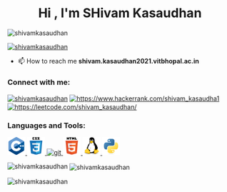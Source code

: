 <h1 align="center">Hi , I'm SHivam Kasaudhan</h1>
<p align="left"> <img src="https://komarev.com/ghpvc/?username=shivamkasaudhan&label=Profile%20views&color=0e75b6&style=flat" alt="shivamkasaudhan" /> </p>

<p align="left"> <a href="https://github.com/ryo-ma/github-profile-trophy"><img src="https://github-profile-trophy.vercel.app/?username=shivamkasaudhan" alt="shivamkasaudhan" /></a> </p>

- 📫 How to reach me **shivam.kasaudhan2021.vitbhopal.ac.in**

<h3 align="left">Connect with me:</h3>
<p align="left">
<a href="https://linkedin.com/in/shivamkasaudhan" target="blank"><img align="center" src="https://raw.githubusercontent.com/rahuldkjain/github-profile-readme-generator/master/src/images/icons/Social/linked-in-alt.svg" alt="shivamkasaudhan" height="30" width="40" /></a>
<a href="https://www.hackerrank.com/https://www.hackerrank.com/shivam_kasaudha1" target="blank"><img align="center" src="https://raw.githubusercontent.com/rahuldkjain/github-profile-readme-generator/master/src/images/icons/Social/hackerrank.svg" alt="https://www.hackerrank.com/shivam_kasaudha1" height="30" width="40" /></a>
<a href="https://www.leetcode.com/https://leetcode.com/shivam_kasaudhan/" target="blank"><img align="center" src="https://raw.githubusercontent.com/rahuldkjain/github-profile-readme-generator/master/src/images/icons/Social/leet-code.svg" alt="https://leetcode.com/shivam_kasaudhan/" height="30" width="40" /></a>
</p>

<h3 align="left">Languages and Tools:</h3>
<p align="left"> <a href="https://www.w3schools.com/cpp/" target="_blank" rel="noreferrer"> <img src="https://raw.githubusercontent.com/devicons/devicon/master/icons/cplusplus/cplusplus-original.svg" alt="cplusplus" width="40" height="40"/> </a> <a href="https://www.w3schools.com/css/" target="_blank" rel="noreferrer"> <img src="https://raw.githubusercontent.com/devicons/devicon/master/icons/css3/css3-original-wordmark.svg" alt="css3" width="40" height="40"/> </a> <a href="https://git-scm.com/" target="_blank" rel="noreferrer"> <img src="https://www.vectorlogo.zone/logos/git-scm/git-scm-icon.svg" alt="git" width="40" height="40"/> </a> <a href="https://www.w3.org/html/" target="_blank" rel="noreferrer"> <img src="https://raw.githubusercontent.com/devicons/devicon/master/icons/html5/html5-original-wordmark.svg" alt="html5" width="40" height="40"/> </a> <a href="https://www.linux.org/" target="_blank" rel="noreferrer"> <img src="https://raw.githubusercontent.com/devicons/devicon/master/icons/linux/linux-original.svg" alt="linux" width="40" height="40"/> </a> <a href="https://www.python.org" target="_blank" rel="noreferrer"> <img src="https://raw.githubusercontent.com/devicons/devicon/master/icons/python/python-original.svg" alt="python" width="40" height="40"/> </a> </p>

<p><img align="left" src="https://github-readme-stats.vercel.app/api/top-langs?username=shivamkasaudhan&show_icons=true&locale=en&layout=compact" alt="shivamkasaudhan" /></p>

<p>&nbsp;<img align="center" src="https://github-readme-stats.vercel.app/api?username=shivamkasaudhan&show_icons=true&locale=en" alt="shivamkasaudhan" /></p>

<p><img align="center" src="https://github-readme-streak-stats.herokuapp.com/?user=shivamkasaudhan&" alt="shivamkasaudhan" /></p>
